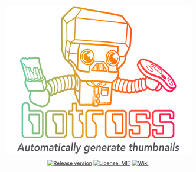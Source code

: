 <div align="center">

[<img src=".github/banner.png" height="400px" alt="botross logo banner">](https://github.com/matthewnau/botross)
  
[![Release version](https://img.shields.io/github/v/release/matthewnau/botross?color=blue&label=Download&style=for-the-badge)](#release-files "Release")
[![License: MIT](https://img.shields.io/badge/-mit-brightgreen.svg?style=for-the-badge)](LICENSE "License")
[![Wiki](https://img.shields.io/badge/-Wiki-blue.svg?color=blue&style=for-the-badge)](https://github.com/matthewnau/botross/wiki "Wiki")

</div>
